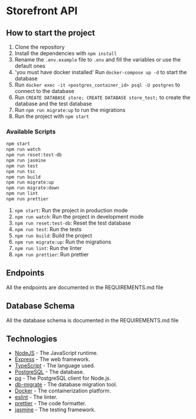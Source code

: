 # Storefront API

## How to start the project

1. Clone the repository
2. Install the dependencies with `npm install`
3. Rename the `.env.example` file to `.env` and fill the variables or use the default ones
4. 'you must have docker installed' Run `docker-compose up -d` to start the database
5. Run `docker exec -it <postgres_container_id> psql -U postgres` to connect to the database
6. Run `CREATE DATABASE store; CREATE DATABASE store_test;` to create the database and the test database
7. Run `npm run migrate:up` to run the migrations
8. Run the project with `npm start`

### Available Scripts

```bash
npm start
npm run watch
npm run reset:test-db
npm run jasmine
npm run test
npm run tsc
npm run build
npm run migrate:up
npm run migrate:down
npm run lint
npm run prettier
```

1. `npm start`: Run the project in production mode
2. `npm run watch`: Run the project in development mode
3. `npm run reset:test-db`: Reset the test database
4. `npm run test`: Run the tests
5. `npm run build`: Build the project
6. `npm run migrate:up`: Run the migrations
7. `npm run lint`: Run the linter
8. `npm run prettier`: Run prettier

## Endpoints

All the endpoints are documented in the REQUIREMENTS.md file

## Database Schema

All the database schema is documented in the REQUIREMENTS.md file

## Technologies

- [NodeJS](https://nodejs.org/en/) - The JavaScript runtime.
- [Express](https://expressjs.com/) - The web framework.
- [TypeScript](https://www.typescriptlang.org/) - The language used.
- [PostgreSQL](https://www.postgresql.org/) - The database.
- [pg](https://node-postgres.com/) - The PostgreSQL client for Node.js.
- [db-migrate](https://db-migrate.readthedocs.io/en/latest/) - The database migration tool.
- [Docker](https://www.docker.com/) - The containerization platform.
- [eslint](https://eslint.org/) - The linter.
- [prettier](https://prettier.io/) - The code formatter.
- [jasmine](https://jasmine.github.io/) - The testing framework.
